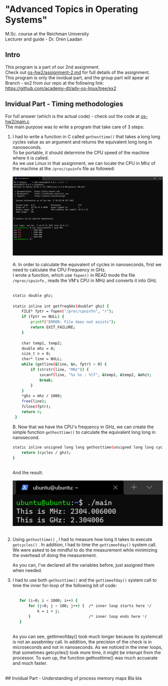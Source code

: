 # "Advanced Topics in Operating Systems" 
 M.Sc. course at the Reichman University <br/>
 Lecturer and guide - Dr. Oren Laadan <br/>
## Intro

This program is a part of our 2nd assignment. <br/>
Check out <a href="https://github.com/GlaiChen/os-hw2/blob/main/assignment-2.md">os-hw2/assignment-2.md</a> for full details of the assignment. <br/>
This program is only the invidual part, and the group part will apear at Branch - ex2 from our repo at the following link: <br/>https://github.com/academy-dt/adv-os-linux/tree/ex2 </br>

## Invidual Part - Timing methodologies
For full answer (which is the actual code) - check out the code at <a href="https://github.com/GlaiChen/os-hw2/blob/main/main.c">os-hw2/main.c </a> <br/>
The main purpose was to write a program that take care of 3 steps:
1. I had to write a function in C called `gethosttime()`  that takes a long long cycles value as an argument and returns the equivalent long long in nanoseconds. <br/>
   To be portable, it should determine the CPU speed of the machine where it is called. <br/>
   As we use Linux in that assignment, we can locate the CPU in Mhz of the machine at the `/proc/cpuinfo` file as followed: <br/><br/>
   <img src="/images/cpu_mhz.png"> <br/><br/>
   A. In order to calculate the equivalent of cycles in nanoseconds, first we need to calculate the CPU Frequency in GHz. <br/>
      I wrote a function, which use `fopen()`  in READ mode the file `/nproc/cpuinfo` , reads the VM's CPU in MHz and converts it into GHz. <br/><br/>
      ```bash
      static double ghz; 

      static inline int getfreqGHz(double* ghz) {
          FILE* fptr = fopen("/proc/cpuinfo", "r");
          if (fptr == NULL) {
              printf("ERROR: File does not exists");
              return EXIT_FAILURE;
          }

          char temp1, temp2;
          double mhz = 0;                            
          size_t n = 0;
          char* line = NULL;
          while (getline(&line, &n, fptr) > 0) {      
              if (strstr(line, "MHz")) {
                  sscanf(line, "%s %s : %lf", &temp1, &temp2, &mhz);
                  break;
              }
          }
          *ghz = mhz / 1000;
          free(line);
          fclose(fptr);
          return 0;
       }
      ```
      
   B. Now that we have the CPU's frequency in GHz, we can create the simple function `gethosttime()` to calculate the equivalent long long in nanosecond. <br/>
      ```bash
      static inline unsigned long long gethosttime(unsigned long long cycles) {
          return (cycles / ghz);
      }
      ```
      <br/>
      And the result: <br/><br/>
      <img src="/images/mhz_ghz.png">
      <br/><br/>
2. Using `gethosttime()` , I had to measure how long it takes to execute `getcycles()` . In addition, I had to time the `gettimeofday()`  system call.
   We were asked to be mindful to do the measurement while minimizing the overhead of doing the measurement. <br/>
   
   As you can, I've declared all the variables before, just assigned them when needed.
   
3. I had to use both `gethosttime()`  and the `gettimeofday()`  system call to time the inner for-loop of the following bit of code: <br/><br/>
   ```bash
      for (i=0; i < 1000; i++) {
          for (j=0; j < 100; j++) {  /* inner loop starts here */
              k = i + j;  
          }                          /* inner loop ends here */
      }
   ```
   <br/>
   As you can see, gettimeofday() took much longer because its systemcall is not an assebmley call.
   In addition, the precision of the check is in microseconds and not in nanoseconds.
   As we noticed in the inner loops, that sometimes getcycles() took more time, it might be interupt from the processor.
   To sum up, the function gethosttime() was much accuarate and much faster.
<br/>   
## Invidual Part - Understanding of process memory maps
Bla bla
